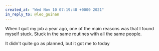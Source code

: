 ```yaml
---
created_at: "Wed Nov 10 07:19:48 +0000 2021"
in_reply_to: @leo_guinan
---
```


When I quit my job a year ago, one of the main reasons was that I found myself stuck. Stuck in the same routines with all the same people. 

It didn't quite go as planned, but it got me to today